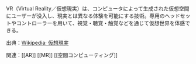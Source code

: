 VR（Virtual Reality／仮想現実）は、コンピュータによって生成された仮想空間にユーザーが没入し、現実とは異なる体験を可能にする技術。専用のヘッドセットやコントローラーを用いて、視覚・聴覚・触覚などを通じて仮想世界を体感できる。

出典：[Wikipedia: 仮想現実](https://ja.wikipedia.org/wiki/%E4%BB%AE%E6%83%B3%E7%8F%BE%E5%AE%9F)

関連：[[AR]] [[MR]] [[空間コンピューティング]]
